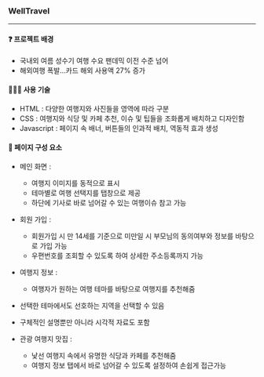 ### WellTravel
---




#### ❓ 프로젝트 배경
- 국내외 여름 성수기 여행 수요 팬데믹 이전 수준 넘어
- 해외여행 폭발…카드 해외 사용액 27% 증가


#### 🧙🏻‍♂️ 사용 기술
- HTML : 다양한 여행지와 사진들을 영역에 따라 구분
- CSS : 여행지와 식당 및 카페 추천, 이슈 및 팁들을 조화롭게 배치하고 디자인함
- Javascript : 페이지 속 배너, 버튼들의 인과적 배치, 역동적 효과 생성


#### 🧩 페이지 구성 요소
- 메인 화면 :
  - 여행지 이미지를 동적으로 표시
  - 테마별로 여행 선택지를 탭창으로 제공
  - 하단에 기사로 바로 넘어갈 수 있는 여행이슈 참고 가능

- 회원 가입 :
  - 회원가입 시 만 14세를 기준으로 미만일 시 부모님의 동의여부와 정보를 바탕으로 가입 가능 
  - 우편번호를 조회할 수 있도록 하여 상세한 주소등록까지 가능

- 여행지 정보 :
  - 여행자가 원하는 여행 테마를 바탕으로 여행지를 추천해줌
- 선택한 테마에서도 선호하는 지역을 선택할 수 있음 
- 구체적인 설명뿐만 아니라 시각적 자료도 포함

- 관광 여행지 맛집 :
  - 낯선 여행지 속에서 유명한 식당과 카페를 추천해줌
  - 여행지 정보 탭에서 바로 넘어갈 수 있도록 설정하여 손쉽게 접근가능
 
